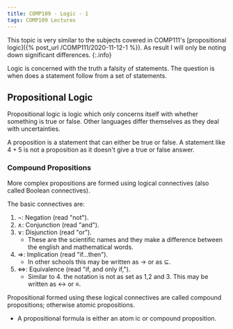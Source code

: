 ```yaml
---
title: COMP109 - Logic - 1
tags: COMP109 Lectures
---
```

This topic is very similar to the subjects covered in COMP111's [propositional logic]({% post_url /COMP111/2020-11-12-1 %}). As result I will only be noting down significant differences.
{:.info}

Logic is concerned with the truth a falsity of statements. The question is when does a statement follow from a set of statements.

## Propositional Logic
Propositional logic is logic which only concerns itself with whether something is true or false. Other languages differ themselves as they deal with uncertainties.

A proposition is a statement that can either be true or false. A statement like $4+5$ is not a proposition as it doesn't give a true or false answer.

### Compound Propositions
More complex propositions are formed using logical connectives (also called Boolean connectives).

The basic connectives are:

1. $\neg$: Negation (read "not").
1. $\wedge$: Conjunction (read "and").
1. $\vee$: Disjunction (read "or").
    * These are the scientific names and they make a difference between the english and mathematical words.
1. $\Rightarrow$: Implication (read "if...then").
    * In other schools this may be written as $\rightarrow$ or as $\subseteq$.
1. $\Leftrightarrow$: Equivalence (read "if, and only if,").
    * Similar to 4. the notation is not as set as 1,2 and 3. This may be written as $\leftrightarrow$ or $\equiv$.
    
Propositional formed using these logical connectives are called compound propositions; otherwise atomic propositions.

* A propositional formula is either an atom ic or compound proposition.
